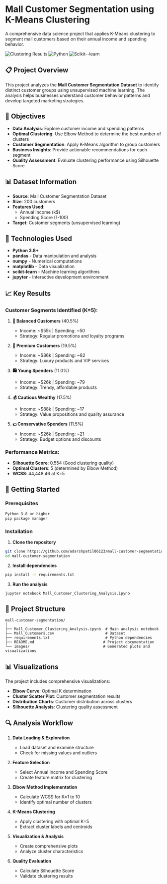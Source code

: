 # Mall Customer Segmentation using K-Means Clustering

A comprehensive data science project that applies K-Means clustering to segment mall customers based on their annual income and spending behavior.

![Clustering Results](https://img.shields.io/badge/Clusters-5-blue) ![Python](https://img.shields.io/badge/Python-3.8+-green) ![Scikit--learn](https://img.shields.io/badge/Scikit--learn-Latest-orange)

## 📋 Project Overview

This project analyzes the **Mall Customer Segmentation Dataset** to identify distinct customer groups using unsupervised machine learning. The analysis helps businesses understand customer behavior patterns and develop targeted marketing strategies.

## 🎯 Objectives

- **Data Analysis**: Explore customer income and spending patterns
- **Optimal Clustering**: Use Elbow Method to determine the best number of clusters
- **Customer Segmentation**: Apply K-Means algorithm to group customers
- **Business Insights**: Provide actionable recommendations for each segment
- **Quality Assessment**: Evaluate clustering performance using Silhouette Score

## 📊 Dataset Information

- **Source**: Mall Customer Segmentation Dataset
- **Size**: 200 customers
- **Features Used**: 
  - Annual Income (k$)
  - Spending Score (1-100)
- **Target**: Customer segments (unsupervised learning)

## 🔧 Technologies Used

- **Python 3.8+**
- **pandas** - Data manipulation and analysis
- **numpy** - Numerical computations
- **matplotlib** - Data visualization
- **scikit-learn** - Machine learning algorithms
- **jupyter** - Interactive development environment

## 📈 Key Results

### Customer Segments Identified (K=5):

1. **🎯 Balanced Customers** (40.5%)
   - Income: ~$55k | Spending: ~50
   - Strategy: Regular promotions and loyalty programs

2. **💎 Premium Customers** (19.5%)
   - Income: ~$86k | Spending: ~82
   - Strategy: Luxury products and VIP services

3. **🛍️ Young Spenders** (11.0%)
   - Income: ~$26k | Spending: ~79
   - Strategy: Trendy, affordable products

4. **💰 Cautious Wealthy** (17.5%)
   - Income: ~$88k | Spending: ~17
   - Strategy: Value propositions and quality assurance

5. **💵 Conservative Spenders** (11.5%)
   - Income: ~$26k | Spending: ~21
   - Strategy: Budget options and discounts

### Performance Metrics:
- **Silhouette Score**: 0.554 (Good clustering quality)
- **Optimal Clusters**: 5 (determined by Elbow Method)
- **WCSS**: 44,448.46 at K=5

## 🚀 Getting Started

### Prerequisites
```bash
Python 3.8 or higher
pip package manager
```

### Installation

1. **Clone the repository**
```bash
git clone https://github.com/adarshpatil06123/mall-customer-segmentation.git
cd mall-customer-segmentation
```

2. **Install dependencies**
```bash
pip install -r requirements.txt
```

3. **Run the analysis**
```bash
jupyter notebook Mall_Customer_Clustering_Analysis.ipynb
```

## 📁 Project Structure

```
mall-customer-segmentation/
│
├── Mall_Customer_Clustering_Analysis.ipynb  # Main analysis notebook
├── Mall_Customers.csv                       # Dataset
├── requirements.txt                         # Python dependencies
├── README.md                               # Project documentation
└── images/                                 # Generated plots and visualizations
```

## 📊 Visualizations

The project includes comprehensive visualizations:

- **Elbow Curve**: Optimal K determination
- **Cluster Scatter Plot**: Customer segmentation results
- **Distribution Charts**: Customer distribution across clusters
- **Silhouette Analysis**: Clustering quality assessment

## 🔍 Analysis Workflow

1. **Data Loading & Exploration**
   - Load dataset and examine structure
   - Check for missing values and outliers

2. **Feature Selection**
   - Select Annual Income and Spending Score
   - Create feature matrix for clustering

3. **Elbow Method Implementation**
   - Calculate WCSS for K=1 to 10
   - Identify optimal number of clusters

4. **K-Means Clustering**
   - Apply clustering with optimal K=5
   - Extract cluster labels and centroids

5. **Visualization & Analysis**
   - Create comprehensive plots
   - Analyze cluster characteristics

6. **Quality Evaluation**
   - Calculate Silhouette Score
   - Validate clustering results

